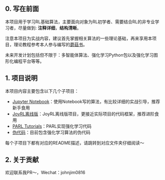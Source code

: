 ## 0. 写在前面

本项目用于学习RL基础算法，主要面向对象为RL初学者、需要结合RL的非专业学习者，尽量做到: **注释详细**，**结构清晰**。

注意本项目为实战内容，建议首先掌握相关算法的一些理论基础，再来享用本项目，理论教程参考本人参与编写的[蘑菇书](https://github.com/datawhalechina/easy-rl)。

未来开发计划包括但不限于：多智能体算法、强化学习Python包以及强化学习图形化编程平台等等。

## 1. 项目说明

本项目内容主要包含以下几个子项目：
* [Jupyter Notebook](./notebooks/)：使用Notebook写的算法，有比较详细的实战引导，推荐新手食用
* [JoyRL离线版](./joyrl/)：JoyRL离线版项目，更接近实际项目的代码框架，推荐进阶食用
* [PARL Tutorials](./parl_tutorials)：PARL实现强化学习代码
* [伪代码](./pseudocodes/pseudocodes.pdf)：目前包含强化学习算法的伪代码

每个子项目下都有对应的README描述，请跳转到对应文件夹仔细阅读～

## 2. 关于贡献

欢迎联系我PR～，Wechat：johnjim0816

